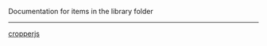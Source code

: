 Documentation for items in the library folder

***
[cropperjs](https://github.com/socialatm/test/wiki/cropperjs)